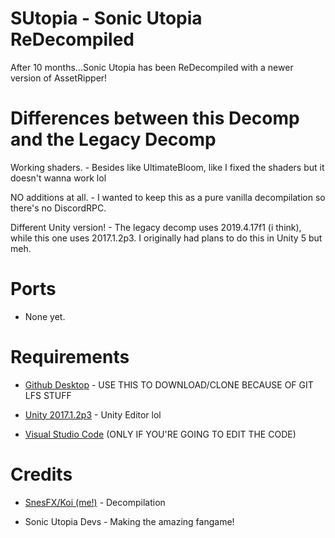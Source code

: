 # SUtopia - Sonic Utopia ReDecompiled

After 10 months...Sonic Utopia has been ReDecompiled with a newer version of AssetRipper!

# Differences between this Decomp and the Legacy Decomp

Working shaders. - Besides like UltimateBloom, like I fixed the shaders but it doesn't wanna work lol

NO additions at all. - I wanted to keep this as a pure vanilla decompilation so there's no DiscordRPC.

Different Unity version! - The legacy decomp uses 2019.4.17f1 (i think), while this one uses 2017.1.2p3. I originally had plans to do this in Unity 5 but meh.

# Ports

* None yet.

# Requirements

* [Github Desktop](https://desktop.github.com/) - USE THIS TO DOWNLOAD/CLONE BECAUSE OF GIT LFS STUFF

* [Unity 2017.1.2p3](https://unity.com/releases/editor/whats-new/2017.1.2p3) - Unity Editor lol

* [Visual Studio Code](https://code.visualstudio.com) (ONLY IF YOU'RE GOING TO EDIT THE CODE)

# Credits

* [SnesFX/Koi (me!)](https://twitter.com/maybekoi_) - Decompilation

* Sonic Utopia Devs - Making the amazing fangame!